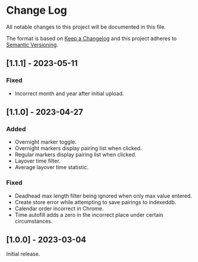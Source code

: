
# Change Log
All notable changes to this project will be documented in this file.
 
The format is based on [Keep a Changelog](http://keepachangelog.com/)
and this project adheres to [Semantic Versioning](http://semver.org/).

## [1.1.1] - 2023-05-11

### Fixed

- Incorrect month and year after initial upload.

## [1.1.0] - 2023-04-27

### Added

- Overnight marker toggle.
- Overnight markers display pairing list when clicked.
- Regular markers display pairing list when clicked.
- Layover time filter.
- Average layover time statistic.

### Fixed

- Deadhead max length filter being ignored when only max value entered.
- Create store error while attempting to save pairings to indexeddb.
- Calendar order incorrect in Chrome.
- Time autofill adds a zero in the incorrect place under certain circumstances.


## [1.0.0] - 2023-03-04

Initial release.
